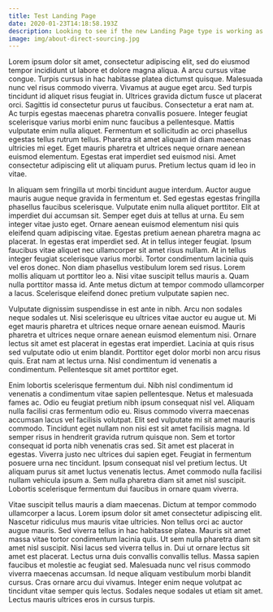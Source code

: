```yaml
---
title: Test Landing Page
date: 2020-01-23T14:18:58.193Z
description: Looking to see if the new Landing Page type is working as expected
image: img/about-direct-sourcing.jpg
---
```

Lorem ipsum dolor sit amet, consectetur adipiscing elit, sed do eiusmod tempor incididunt ut labore et dolore magna aliqua. A arcu cursus vitae congue. Turpis cursus in hac habitasse platea dictumst quisque. Malesuada nunc vel risus commodo viverra. Vivamus at augue eget arcu. Sed turpis tincidunt id aliquet risus feugiat in. Ultrices gravida dictum fusce ut placerat orci. Sagittis id consectetur purus ut faucibus. Consectetur a erat nam at. Ac turpis egestas maecenas pharetra convallis posuere. Integer feugiat scelerisque varius morbi enim nunc faucibus a pellentesque. Mattis vulputate enim nulla aliquet. Fermentum et sollicitudin ac orci phasellus egestas tellus rutrum tellus. Pharetra sit amet aliquam id diam maecenas ultricies mi eget. Eget mauris pharetra et ultrices neque ornare aenean euismod elementum. Egestas erat imperdiet sed euismod nisi. Amet consectetur adipiscing elit ut aliquam purus. Pretium lectus quam id leo in vitae.

In aliquam sem fringilla ut morbi tincidunt augue interdum. Auctor augue mauris augue neque gravida in fermentum et. Sed egestas egestas fringilla phasellus faucibus scelerisque. Vulputate enim nulla aliquet porttitor. Elit at imperdiet dui accumsan sit. Semper eget duis at tellus at urna. Eu sem integer vitae justo eget. Ornare aenean euismod elementum nisi quis eleifend quam adipiscing vitae. Egestas pretium aenean pharetra magna ac placerat. In egestas erat imperdiet sed. At in tellus integer feugiat. Ipsum faucibus vitae aliquet nec ullamcorper sit amet risus nullam. At in tellus integer feugiat scelerisque varius morbi. Tortor condimentum lacinia quis vel eros donec. Non diam phasellus vestibulum lorem sed risus. Lorem mollis aliquam ut porttitor leo a. Nisi vitae suscipit tellus mauris a. Quam nulla porttitor massa id. Ante metus dictum at tempor commodo ullamcorper a lacus. Scelerisque eleifend donec pretium vulputate sapien nec.

Vulputate dignissim suspendisse in est ante in nibh. Arcu non sodales neque sodales ut. Nisi scelerisque eu ultrices vitae auctor eu augue ut. Mi eget mauris pharetra et ultrices neque ornare aenean euismod. Mauris pharetra et ultrices neque ornare aenean euismod elementum nisi. Ornare lectus sit amet est placerat in egestas erat imperdiet. Lacinia at quis risus sed vulputate odio ut enim blandit. Porttitor eget dolor morbi non arcu risus quis. Erat nam at lectus urna. Nisl condimentum id venenatis a condimentum. Pellentesque sit amet porttitor eget.

Enim lobortis scelerisque fermentum dui. Nibh nisl condimentum id venenatis a condimentum vitae sapien pellentesque. Netus et malesuada fames ac. Odio eu feugiat pretium nibh ipsum consequat nisl vel. Aliquam nulla facilisi cras fermentum odio eu. Risus commodo viverra maecenas accumsan lacus vel facilisis volutpat. Elit sed vulputate mi sit amet mauris commodo. Tincidunt eget nullam non nisi est sit amet facilisis magna. Id semper risus in hendrerit gravida rutrum quisque non. Sem et tortor consequat id porta nibh venenatis cras sed. Sit amet est placerat in egestas. Viverra justo nec ultrices dui sapien eget. Feugiat in fermentum posuere urna nec tincidunt. Ipsum consequat nisl vel pretium lectus. Ut aliquam purus sit amet luctus venenatis lectus. Amet commodo nulla facilisi nullam vehicula ipsum a. Sem nulla pharetra diam sit amet nisl suscipit. Lobortis scelerisque fermentum dui faucibus in ornare quam viverra.

Vitae suscipit tellus mauris a diam maecenas. Dictum at tempor commodo ullamcorper a lacus. Lorem ipsum dolor sit amet consectetur adipiscing elit. Nascetur ridiculus mus mauris vitae ultricies. Non tellus orci ac auctor augue mauris. Sed viverra tellus in hac habitasse platea. Mauris sit amet massa vitae tortor condimentum lacinia quis. Ut sem nulla pharetra diam sit amet nisl suscipit. Nisi lacus sed viverra tellus in. Dui ut ornare lectus sit amet est placerat. Lectus urna duis convallis convallis tellus. Massa sapien faucibus et molestie ac feugiat sed. Malesuada nunc vel risus commodo viverra maecenas accumsan. Id neque aliquam vestibulum morbi blandit cursus. Cras ornare arcu dui vivamus. Integer enim neque volutpat ac tincidunt vitae semper quis lectus. Sodales neque sodales ut etiam sit amet. Lectus mauris ultrices eros in cursus turpis.

